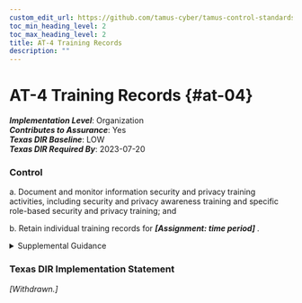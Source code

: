 ```yaml
---
custom_edit_url: https://github.com/tamus-cyber/tamus-control-standards/tree/main/content/tamus.edu/TAMUS_profile.xml
toc_min_heading_level: 2
toc_max_heading_level: 2
title: AT-4 Training Records
description: ""
---
```


# AT-4 Training Records {#at-04}

_**Implementation Level**_: Organization\
_**Contributes to Assurance**_: Yes\
_**Texas DIR Baseline**_: LOW\
_**Texas DIR Required By**_: 2023-07-20

### Control

a. Document and monitor information security and privacy training activities, including security and privacy awareness training and specific role-based security and privacy training; and

b. Retain individual training records for <strong> <em>[Assignment: time period]</em> </strong>.

<details>
  <summary>Supplemental Guidance</summary>

Documentation for specialized training may be maintained by individual supervisors at the discretion of the organization. The National Archives and Records Administration provides guidance on records retention for federal agencies.

</details>

### Texas DIR Implementation Statement

<prop xmlns="http://csrc.nist.gov/ns/oscal/1.0" name="status" value="withdrawn">
               <em>[Withdrawn.]</em>
            </prop>
         

